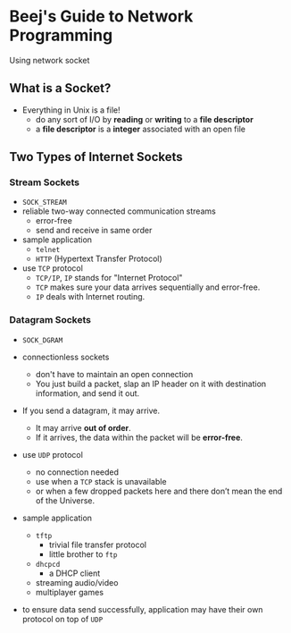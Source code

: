 # Beej's Guide to Network Programming

Using network socket

## What is a Socket?

- Everything in Unix is a file!
  - do any sort of I/O by **reading** or **writing** to a **file descriptor**
  - a **file descriptor** is a **integer** associated with an open file

## Two Types of Internet Sockets

### Stream Sockets

- `SOCK_STREAM`
- reliable two-way connected communication streams
  - error-free
  - send and receive in same order
- sample application
  - `telnet`
  - `HTTP` (Hypertext Transfer Protocol)
- use `TCP` protocol
  - `TCP/IP`, `IP` stands for "Internet Protocol"
  - `TCP` makes sure your data arrives sequentially and error-free.
  - `IP` deals with Internet routing.

### Datagram Sockets

- `SOCK_DGRAM`

- connectionless sockets
  - don't have to maintain an open connection
  - You just build a packet, slap an IP header on it with destination information, and send it out.
- If you send a datagram, it may arrive.
  - It may arrive **out of order**.
  - If it arrives, the data within the packet will be **error-free**.
- use `UDP` protocol
  - no connection needed
  - use when a `TCP` stack is unavailable
  - or when a few dropped packets here and there don’t mean the end of the Universe.
- sample application
  - `tftp`
    - trivial file transfer protocol
    - little brother to `ftp`
  - `dhcpcd`
    - a DHCP client
  - streaming audio/video
  - multiplayer games
- to ensure data send successfully, application may have their own protocol on top of `UDP`



